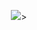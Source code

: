 <p align="center">
  <a href=""><img src="https://github.com/garmir/garmir/blob/main/globe.gif" ></a>>
</p>
